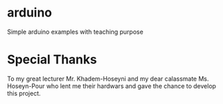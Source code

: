 # arduino
Simple arduino examples with teaching purpose

# Special Thanks
To my great lecturer Mr. Khadem-Hoseyni and my dear calassmate Ms. Hoseyn-Pour who lent me their hardwars and gave the chance to develop this project.
